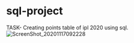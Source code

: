 # sql-project

TASK- Creating points table of ipl 2020 using sql.
![ScreenShot_20201117092228](https://user-images.githubusercontent.com/49563140/99344678-9d1cc780-28b6-11eb-90c2-2239968c30fc.png)
